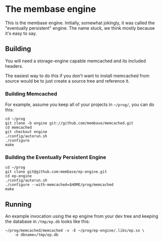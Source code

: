 # The membase engine

This is the membase engine.  Initially, somewhat jokingly, it was
called the "eventually persistent" engine.  The name stuck, we think
mostly because it's easy to say.

## Building

You will need a storage-engine capable memcached and its included
headers.

The easiest way to do this if you don't want to install memcached from
source would be to just create a source tree and reference it.

### Building Memcached

For example, assume you keep all of your projects in `~/prog/`, you can do
this:

    cd ~/prog
    git clone -b engine git://github.com/membase/memcached.git
    cd memcached
    git checkout engine
    ./config/autorun.sh
    ./configure
    make

### Building the Eventually Persistent Engine

    cd ~/prog
    git clone git@github.com:membase/ep-engine.git
    cd ep-engine
    ./config/autorun.sh
    ./configure --with-memcached=$HOME/prog/memcached
    make

## Running

An example invocation using the ep engine from your dev tree and
keeping the database in `/tmp/ep.db` looks like this:

    ~/prog/memcached/memcached -v -E ~/prog/ep-engine/.libs/ep.so \
        -e dbname=/tmp/ep.db
